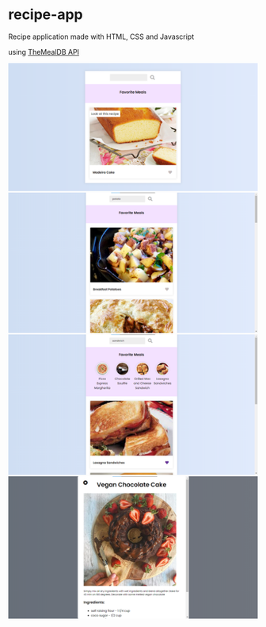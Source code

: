 # recipe-app
Recipe application made with HTML, CSS and Javascript

using [TheMealDB API](https://www.themealdb.com/api.php)

![Landing Page](https://github.com/ClaudioNoggueira/recipe-app/blob/main/screenshots/landing-page.png)
![Searching meals](https://github.com/ClaudioNoggueira/recipe-app/blob/main/screenshots/searching-meals.png)
![Adding favorite meals](https://github.com/ClaudioNoggueira/recipe-app/blob/main/screenshots/adding-favorite-meals.png)
![Meal info](https://github.com/ClaudioNoggueira/recipe-app/blob/main/screenshots/meal-info.png)
